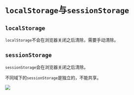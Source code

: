 # `localStorage`与`sessionStorage`

## `localStorage`

`localStorage`不会在浏览器关闭之后清除，需要手动清除。

## `sessionStorage`

`sessionStorage`会在浏览器关闭之后清除。

不同域下的`sessionStorage`是独立的，不能共享。

![](/skill-blog/img/0041.png)
